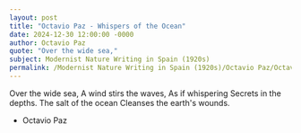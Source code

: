 ```yaml
---
layout: post
title: "Octavio Paz - Whispers of the Ocean"
date: 2024-12-30 12:00:00 -0000
author: Octavio Paz
quote: "Over the wide sea,"
subject: Modernist Nature Writing in Spain (1920s)
permalink: /Modernist Nature Writing in Spain (1920s)/Octavio Paz/Octavio Paz - Whispers of the Ocean
---
```


Over the wide sea,
A wind stirs the waves,
As if whispering
Secrets in the depths.
The salt of the ocean
Cleanses the earth's wounds.

- Octavio Paz
